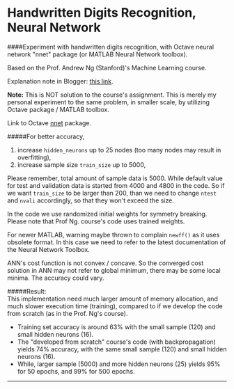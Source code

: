 # Handwritten Digits Recognition, Neural Network    
####Experiment with handwritten digits recognition, with Octave neural network "nnet" package (or MATLAB Neural Network toolbox).    

Based on the Prof. Andrew Ng (Stanford)'s Machine Learning course.   

Explanation note in Blogger: [this link](http://blog.wijono.org/2015/02/handwritten-digits-recognition.html).      

**Note:** This is NOT solution to the course's assignment. This is merely my personal experiment to the same problem, in smaller scale, by utilizing Octave package / MATLAB toolbox.    
        
Link to Octave [nnet](http://octave.sourceforge.net/nnet/index.html) package.     
    
#####For better accuracy,     
1. increase `hidden_neurons` up to 25 nodes (too many nodes may result in overfitting),    
2. increase sample size `train_size` up to 5000,        
    
Please remember, total amount of sample data is 5000. While default value for test and validation data is started from 4000 and 4800 in the code. So if we want `train_size` to be larger than 200, than we need to change `ntest` and `nvali` accordingly, so that they won't exceed the size.   
    
In the code we use randomized initial weights for symmetry breaking. Please note that Prof Ng. course's code uses trained weights.    
    
For newer MATLAB, warning maybe thrown to complain `newff()` as it uses obsolete format. In this case we need to refer to the latest documentation of the Neural Network Toolbox.    
    
ANN's cost function is not convex / concave. So the converged cost solution in ANN may not refer to global minimum, there may be some local minima. The accuracy could vary.     
    
#####Result:     
This implementation need much larger amount of memory allocation, and much slower execution time (training), compared to if we develop the code from scratch (as in the Prof. Ng's course).   
    
- Training set accuracy is around 63% with the small sample (120) and small hidden neurons (16).    
- The "developed from scratch" course's code (with backpropagation) yields 74% accuracy, with the same small sample (120) and small hidden neurons (16).            
- While, larger sample (5000) and more hidden neurons (25) yields 95% for 50 epochs, and 99% for 500 epochs.       
    
--------------------------------------    
